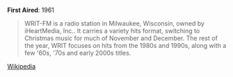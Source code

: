 
**First Aired**: 1961

> WRIT-FM is a radio station in Milwaukee, Wisconsin, owned by iHeartMedia, Inc.. It carries a variety hits format, switching to Christmas music for much of November and December. The rest of the year, WRIT focuses on hits from the 1980s and 1990s, along with a few '60s, '70s and early 2000s titles.

[Wikipedia](https://en.wikipedia.org/wiki/WRIT-FM)
